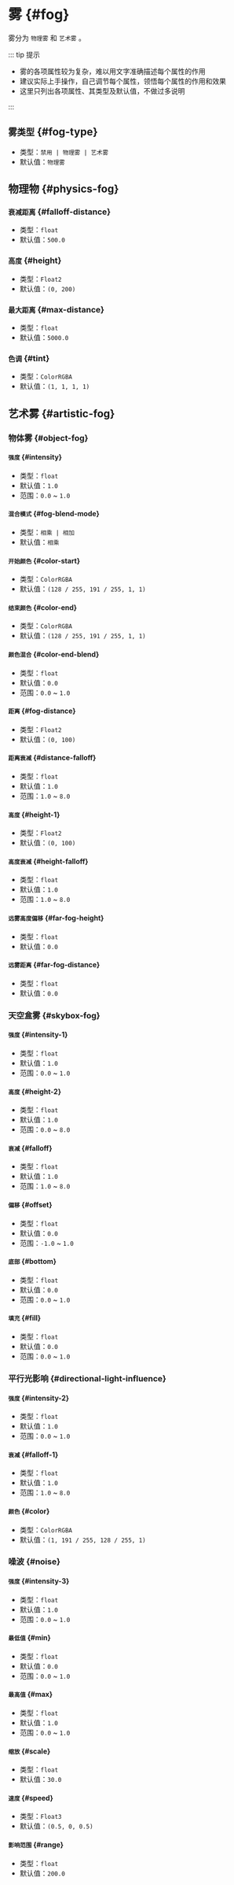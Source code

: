 # 雾 {#fog}

雾分为 `物理雾` 和 `艺术雾` 。

::: tip 提示

- 雾的各项属性较为复杂，难以用文字准确描述每个属性的作用
- 建议实际上手操作，自己调节每个属性，领悟每个属性的作用和效果
- 这里只列出各项属性、其类型及默认值，不做过多说明

:::

## `雾类型` {#fog-type}

- 类型：`禁用 | 物理雾 | 艺术雾`
- 默认值：`物理雾`

## 物理物 {#physics-fog}

### `衰减距离` {#falloff-distance}

- 类型：`float`
- 默认值：`500.0`

### `高度` {#height}

- 类型：`Float2`
- 默认值：`(0, 200)`

### `最大距离` {#max-distance}

- 类型：`float`
- 默认值：`5000.0`

### `色调` {#tint}

- 类型：`ColorRGBA`
- 默认值：`(1, 1, 1, 1)`

## 艺术雾 {#artistic-fog}

### 物体雾 {#object-fog}

#### `强度` {#intensity}

- 类型：`float`
- 默认值：`1.0`
- 范围：`0.0` ~ `1.0`

#### `混合模式` {#fog-blend-mode}

- 类型：`相乘 | 相加`
- 默认值：`相乘`

#### `开始颜色` {#color-start}

- 类型：`ColorRGBA`
- 默认值：`(128 / 255, 191 / 255, 1, 1)`

#### `结束颜色` {#color-end}

- 类型：`ColorRGBA`
- 默认值：`(128 / 255, 191 / 255, 1, 1)`

#### `颜色混合` {#color-end-blend}

- 类型：`float`
- 默认值：`0.0`
- 范围：`0.0` ~ `1.0`

#### `距离` {#fog-distance}

- 类型：`Float2`
- 默认值：`(0, 100)`

#### `距离衰减` {#distance-falloff}

- 类型：`float`
- 默认值：`1.0`
- 范围：`1.0` ~ `8.0`

#### `高度` {#height-1}

- 类型：`Float2`
- 默认值：`(0, 100)`

#### `高度衰减` {#height-falloff}

- 类型：`float`
- 默认值：`1.0`
- 范围：`1.0` ~ `8.0`

#### `远雾高度偏移` {#far-fog-height}

- 类型：`float`
- 默认值：`0.0`

#### `远雾距离` {#far-fog-distance}

- 类型：`float`
- 默认值：`0.0`

### 天空盒雾 {#skybox-fog}

#### `强度` {#intensity-1}

- 类型：`float`
- 默认值：`1.0`
- 范围：`0.0` ~ `1.0`

#### `高度` {#height-2}

- 类型：`float`
- 默认值：`1.0`
- 范围：`0.0` ~ `8.0`

#### `衰减` {#falloff}

- 类型：`float`
- 默认值：`1.0`
- 范围：`1.0` ~ `8.0`

#### `偏移` {#offset}

- 类型：`float`
- 默认值：`0.0`
- 范围：`-1.0` ~ `1.0`

#### `底部` {#bottom}

- 类型：`float`
- 默认值：`0.0`
- 范围：`0.0` ~ `1.0`

#### `填充` {#fill}

- 类型：`float`
- 默认值：`0.0`
- 范围：`0.0` ~ `1.0`

### 平行光影响 {#directional-light-influence}

#### `强度` {#intensity-2}

- 类型：`float`
- 默认值：`1.0`
- 范围：`0.0` ~ `1.0`

#### `衰减` {#falloff-1}

- 类型：`float`
- 默认值：`1.0`
- 范围：`1.0` ~ `8.0`

#### `颜色` {#color}

- 类型：`ColorRGBA`
- 默认值：`(1, 191 / 255, 128 / 255, 1)`

### 噪波 {#noise}

#### `强度` {#intensity-3}

- 类型：`float`
- 默认值：`1.0`
- 范围：`0.0` ~ `1.0`

#### `最低值` {#min}

- 类型：`float`
- 默认值：`0.0`
- 范围：`0.0` ~ `1.0`

#### `最高值` {#max}

- 类型：`float`
- 默认值：`1.0`
- 范围：`0.0` ~ `1.0`

#### `缩放` {#scale}

- 类型：`float`
- 默认值：`30.0`

#### `速度` {#speed}

- 类型：`Float3`
- 默认值：`(0.5, 0, 0.5)`

#### `影响范围` {#range}

- 类型：`float`
- 默认值：`200.0`
